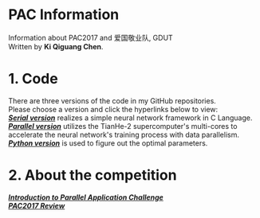 # PAC Information

Information about PAC2017 and 爱国敬业队, GDUT               
Written by **Ki Qiguang Chen**.

# 1. Code
There are three versions of the code in my GitHub repositories.             
Please choose a version and click the hyperlinks below to view:              
[***Serial version***](https://github.com/im-ki/PAC/tree/SerialVersion) realizes a simple neural network framework in C Language.        
[***Parallel version***](https://github.com/im-ki/PAC/tree/DataParallelism) utilizes the TianHe-2 supercomputer's multi-cores to accelerate the neural network's training process with data parallelism.          
[***Python version***](https://github.com/im-ki/PAC/tree/Python) is used to figure out the optimal parameters.

# 2. About the competition
[***Introduction to Parallel Application Challenge***](http://www.pac-hpc.com/index.php?m=content&c=index&a=lists&catid=78)     
[***PAC2017 Review***](http://www.pac-hpc.com/index.php?m=content&c=index&a=show&catid=125&id=25)
